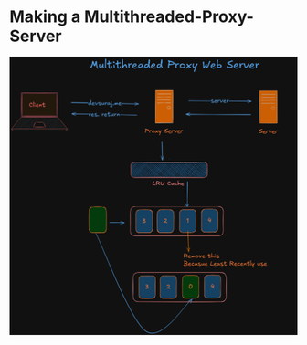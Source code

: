 # Making a Multithreaded-Proxy-Server

![Multithreaded-proxy-server](./Assets/Multithreaded-proxy-server.png)
